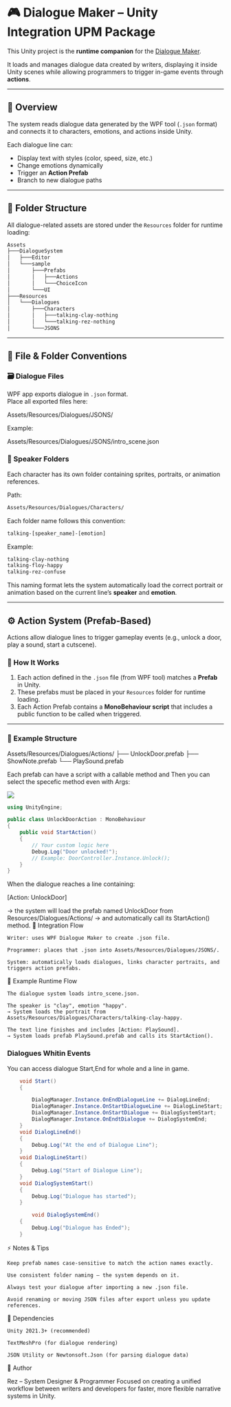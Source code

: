 # 🎮 Dialogue Maker – Unity Integration UPM Package

This Unity project is the **runtime companion** for the [Dialogue Maker](https://github.com/rezdevir/Dialogue-Maker).

It loads and manages dialogue data created by writers, displaying it inside Unity scenes while allowing programmers to trigger in-game events through **actions**.

---

## 🧩 Overview

The system reads dialogue data generated by the WPF tool (`.json` format) and connects it to characters, emotions, and actions inside Unity.

Each dialogue line can:

- Display text with styles (color, speed, size, etc.)
- Change emotions dynamically
- Trigger an **Action Prefab**
- Branch to new dialogue paths

---

## 📁 Folder Structure

All dialogue-related assets are stored under the `Resources` folder for runtime loading:

```bash
Assets
├───DialogueSystem
│   ├───Editor
│   └───sample
│       ├───Prefabs
│       │   ├───Actions
│       │   └───ChoiceIcon
│       └───UI
├───Resources
│   └───Dialogues
│       ├───Characters
│       │   ├───talking-clay-nothing
│       │   └───talking-rez-nothing
│       └───JSONS
```

---

## 💾 File & Folder Conventions

### 🗃️ Dialogue Files

WPF app exports dialogue in `.json` format.  
Place all exported files here:

Assets/Resources/Dialogues/JSONS/

Example:

Assets/Resources/Dialogues/JSONS/intro_scene.json

### 🧍 Speaker Folders

Each character has its own folder containing sprites, portraits, or animation references.

Path:

```bash
Assets/Resources/Dialogues/Characters/
```

Each folder name follows this convention:

```bash
talking-[speaker_name]-[emotion]
```

Example:

```bash
talking-clay-nothing
talking-floy-happy
talking-rez-confuse
```

This naming format lets the system automatically load the correct portrait or animation based on the current line’s **speaker** and **emotion**.

---

## ⚙️ Action System (Prefab-Based)

Actions allow dialogue lines to trigger gameplay events (e.g., unlock a door, play a sound, start a cutscene).

### 🔹 How It Works

1. Each action defined in the `.json` file (from WPF tool) matches a **Prefab** in Unity.
2. These prefabs must be placed in your `Resources` folder for runtime loading.
3. Each Action Prefab contains a **MonoBehaviour script** that includes a public function to be called when triggered.

---

### 🧱 Example Structure

Assets/Resources/Dialogues/Actions/
├── UnlockDoor.prefab
├── ShowNote.prefab
└── PlaySound.prefab

Each prefab can have a script with a callable method and Then you can select the specefic method even with Args:

[<img src="path/to/image.png">](https://github.com/rezdevir/CV/blob/main/ds.png)

```csharp
using UnityEngine;

public class UnlockDoorAction : MonoBehaviour
{
    public void StartAction()
    {
        // Your custom logic here
        Debug.Log("Door unlocked!");
        // Example: DoorController.Instance.Unlock();
    }
}
```

When the dialogue reaches a line containing:

[Action: UnlockDoor]

→ the system will load the prefab named UnlockDoor from Resources/Dialogues/Actions/
→ and automatically call its StartAction() method.
🧠 Integration Flow

    Writer: uses WPF Dialogue Maker to create .json file.

    Programmer: places that .json into Assets/Resources/Dialogues/JSONS/.

    System: automatically loads dialogues, links character portraits, and triggers action prefabs.

🔄 Example Runtime Flow

    The dialogue system loads intro_scene.json.

    The speaker is "clay", emotion "happy".
    → System loads the portrait from
    Assets/Resources/Dialogues/Characters/talking-clay-happy.

    The text line finishes and includes [Action: PlaySound].
    → System loads prefab PlaySound.prefab and calls its StartAction().

### Dialogues Whitin Events

You can access dialogue Start,End for whole and a line in game.

```csharp
    void Start()
    {

        DialogManager.Instance.OnEndDialogueLine += DialogLineEnd;
        DialogManager.Instance.OnStartDialogueLine += DialogLineStart;
        DialogManager.Instance.OnStartDialogue += DialogSystemStart;
        DialogManager.Instance.OnEndtDialogue += DialogSystemEnd;
    }
    void DialogLineEnd()
    {
        Debug.Log("At the end of Dialogue Line");
    }
    void DialogLineStart()
    {
        Debug.Log("Start of Dialogue Line");
    }
    void DialogSystemStart()
    {
        Debug.Log("Dialogue has started");
    }

        void DialogSystemEnd()
    {
        Debug.Log("Dialogue has Ended");
    }
```

⚡ Notes & Tips

    Keep prefab names case-sensitive to match the action names exactly.

    Use consistent folder naming — the system depends on it.

    Always test your dialogue after importing a new .json file.

    Avoid renaming or moving JSON files after export unless you update references.

🧰 Dependencies

    Unity 2021.3+ (recommended)

    TextMeshPro (for dialogue rendering)

    JSON Utility or Newtonsoft.Json (for parsing dialogue data)

👤 Author

Rez – System Designer & Programmer
Focused on creating a unified workflow between writers and developers for faster, more flexible narrative systems in Unity.

```

```

